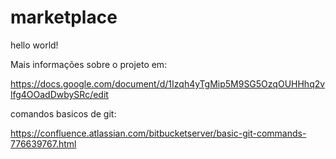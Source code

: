 # marketplace
hello world!


Mais informações sobre o projeto em:

https://docs.google.com/document/d/1Izqh4yTgMip5M9SG5OzqOUHHhq2vlfg4OOadDwbySRc/edit

comandos basicos de git: 

https://confluence.atlassian.com/bitbucketserver/basic-git-commands-776639767.html
